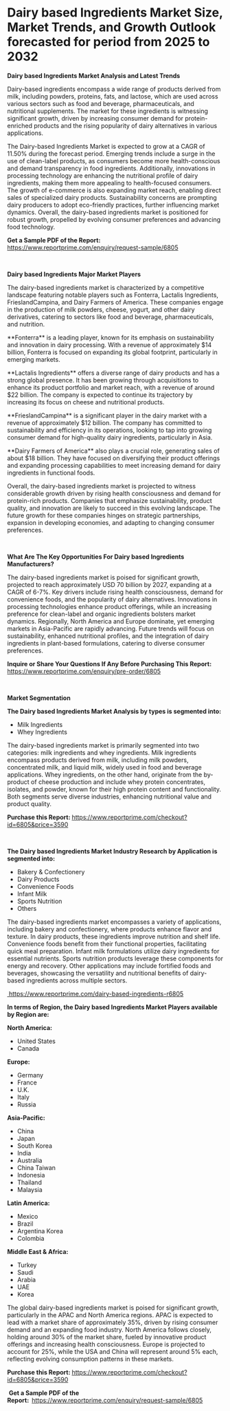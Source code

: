 <p><h1>Dairy based Ingredients Market Size, Market Trends, and Growth Outlook forecasted for period from 2025 to 2032</h1></p><p><strong>Dairy based Ingredients Market Analysis and Latest Trends</strong></p>
<p><p>Dairy-based ingredients encompass a wide range of products derived from milk, including powders, proteins, fats, and lactose, which are used across various sectors such as food and beverage, pharmaceuticals, and nutritional supplements. The market for these ingredients is witnessing significant growth, driven by increasing consumer demand for protein-enriched products and the rising popularity of dairy alternatives in various applications.</p><p>The Dairy-based Ingredients Market is expected to grow at a CAGR of 11.50% during the forecast period. Emerging trends include a surge in the use of clean-label products, as consumers become more health-conscious and demand transparency in food ingredients. Additionally, innovations in processing technology are enhancing the nutritional profile of dairy ingredients, making them more appealing to health-focused consumers. The growth of e-commerce is also expanding market reach, enabling direct sales of specialized dairy products. Sustainability concerns are prompting dairy producers to adopt eco-friendly practices, further influencing market dynamics. Overall, the dairy-based ingredients market is positioned for robust growth, propelled by evolving consumer preferences and advancing food technology.</p></p>
<p><strong>Get a Sample PDF of the Report:&nbsp;</strong> <a href="https://www.reportprime.com/enquiry/request-sample/6805?utm_campaign=4439&utm_medium=2&utm_source=Github&utm_content=ia&utm_term=16052025&utm_id=dairy-based-ingredients">https://www.reportprime.com/enquiry/request-sample/6805</a></p>
<p>&nbsp;</p>
<p><strong>Dairy based Ingredients Major Market Players</strong></p>
<p><p>The dairy-based ingredients market is characterized by a competitive landscape featuring notable players such as Fonterra, Lactalis Ingredients, FrieslandCampina, and Dairy Farmers of America. These companies engage in the production of milk powders, cheese, yogurt, and other dairy derivatives, catering to sectors like food and beverage, pharmaceuticals, and nutrition.</p><p>**Fonterra** is a leading player, known for its emphasis on sustainability and innovation in dairy processing. With a revenue of approximately $14 billion, Fonterra is focused on expanding its global footprint, particularly in emerging markets.</p><p>**Lactalis Ingredients** offers a diverse range of dairy products and has a strong global presence. It has been growing through acquisitions to enhance its product portfolio and market reach, with a revenue of around $22 billion. The company is expected to continue its trajectory by increasing its focus on cheese and nutritional products.</p><p>**FrieslandCampina** is a significant player in the dairy market with a revenue of approximately $12 billion. The company has committed to sustainability and efficiency in its operations, looking to tap into growing consumer demand for high-quality dairy ingredients, particularly in Asia.</p><p>**Dairy Farmers of America** also plays a crucial role, generating sales of about $18 billion. They have focused on diversifying their product offerings and expanding processing capabilities to meet increasing demand for dairy ingredients in functional foods.</p><p>Overall, the dairy-based ingredients market is projected to witness considerable growth driven by rising health consciousness and demand for protein-rich products. Companies that emphasize sustainability, product quality, and innovation are likely to succeed in this evolving landscape. The future growth for these companies hinges on strategic partnerships, expansion in developing economies, and adapting to changing consumer preferences.</p></p>
<p>&nbsp;</p>
<p><strong>What Are The Key Opportunities For Dairy based Ingredients Manufacturers?</strong></p>
<p><p>The dairy-based ingredients market is poised for significant growth, projected to reach approximately USD 70 billion by 2027, expanding at a CAGR of 6-7%. Key drivers include rising health consciousness, demand for convenience foods, and the popularity of dairy alternatives. Innovations in processing technologies enhance product offerings, while an increasing preference for clean-label and organic ingredients bolsters market dynamics. Regionally, North America and Europe dominate, yet emerging markets in Asia-Pacific are rapidly advancing. Future trends will focus on sustainability, enhanced nutritional profiles, and the integration of dairy ingredients in plant-based formulations, catering to diverse consumer preferences.</p></p>
<p><strong>Inquire or Share Your Questions If Any Before Purchasing This Report:</strong> <a href="https://www.reportprime.com/enquiry/pre-order/6805?utm_campaign=4439&utm_medium=2&utm_source=Github&utm_content=ia&utm_term=16052025&utm_id=dairy-based-ingredients">https://www.reportprime.com/enquiry/pre-order/6805</a></p>
<p>&nbsp;</p>
<p><strong>Market Segmentation</strong></p>
<p><strong>The Dairy based Ingredients Market Analysis by types is segmented into:</strong></p>
<p><ul><li>Milk Ingredients</li><li>Whey Ingredients</li></ul></p>
<p><p>The dairy-based ingredients market is primarily segmented into two categories: milk ingredients and whey ingredients. Milk ingredients encompass products derived from milk, including milk powders, concentrated milk, and liquid milk, widely used in food and beverage applications. Whey ingredients, on the other hand, originate from the by-product of cheese production and include whey protein concentrates, isolates, and powder, known for their high protein content and functionality. Both segments serve diverse industries, enhancing nutritional value and product quality.</p></p>
<p><strong>Purchase this Report:&nbsp;</strong><a href="https://www.reportprime.com/checkout?id=6805&price=3590&utm_campaign=4439&utm_medium=2&utm_source=Github&utm_content=ia&utm_term=16052025&utm_id=dairy-based-ingredients">https://www.reportprime.com/checkout?id=6805&price=3590</a></p>
<p>&nbsp;</p>
<p><strong>The Dairy based Ingredients Market Industry Research by Application is segmented into:</strong></p>
<p><ul><li>Bakery & Confectionery</li><li>Dairy Products</li><li>Convenience Foods</li><li>Infant Milk</li><li>Sports Nutrition</li><li>Others</li></ul></p>
<p><p>The dairy-based ingredients market encompasses a variety of applications, including bakery and confectionery, where products enhance flavor and texture. In dairy products, these ingredients improve nutrition and shelf life. Convenience foods benefit from their functional properties, facilitating quick meal preparation. Infant milk formulations utilize dairy ingredients for essential nutrients. Sports nutrition products leverage these components for energy and recovery. Other applications may include fortified foods and beverages, showcasing the versatility and nutritional benefits of dairy-based ingredients across multiple sectors.</p></p>
<p><a href="https://www.reportprime.com/dairy-based-ingredients-r6805?utm_campaign=4439&utm_medium=2&utm_source=Github&utm_content=ia&utm_term=16052025&utm_id=dairy-based-ingredients">&nbsp;https://www.reportprime.com/dairy-based-ingredients-r6805</a></p>
<p><strong>In terms of Region, the Dairy based Ingredients Market Players available by Region are:</strong></p>
<p>
    <p> <strong> North America: </strong>
        <ul>
            <li>United States</li>
            <li>Canada</li>
        </ul>
        </p> 
    <p> <strong> Europe: </strong>
        <ul>
            <li>Germany</li>
            <li>France</li>
            <li>U.K.</li>
            <li>Italy</li>
            <li>Russia</li>
        </ul>
        </p> 
    <p> <strong> Asia-Pacific: </strong>
        <ul>
            <li>China</li>
            <li>Japan</li>
            <li>South Korea</li>
            <li>India</li>
            <li>Australia</li>
            <li>China Taiwan</li>
            <li>Indonesia</li>
            <li>Thailand</li>
            <li>Malaysia</li>
        </ul>
        </p> 
    <p> <strong> Latin America: </strong>
        <ul>
            <li>Mexico</li>
            <li>Brazil</li>
            <li>Argentina Korea</li>
            <li>Colombia</li>
        </ul>
        </p> 
    <p> <strong> Middle East & Africa: </strong>
        <ul>
            <li>Turkey</li>
            <li>Saudi</li>
            <li>Arabia</li>
            <li>UAE</li>
            <li>Korea</li>
        </ul>
    </p>
    </p>
<p><p>The global dairy-based ingredients market is poised for significant growth, particularly in the APAC and North America regions. APAC is expected to lead with a market share of approximately 35%, driven by rising consumer demand and an expanding food industry. North America follows closely, holding around 30% of the market share, fueled by innovative product offerings and increasing health consciousness. Europe is projected to account for 25%, while the USA and China will represent around 5% each, reflecting evolving consumption patterns in these markets.</p></p>
<p><strong>Purchase this Report: </strong><a href="https://www.reportprime.com/checkout?id=6805&price=3590&utm_campaign=4439&utm_medium=2&utm_source=Github&utm_content=ia&utm_term=16052025&utm_id=dairy-based-ingredients">https://www.reportprime.com/checkout?id=6805&price=3590</a></p>
<p>&nbsp;<strong>Get a Sample PDF of the Report:&nbsp;&nbsp;</strong><a href="https://www.reportprime.com/enquiry/request-sample/6805?utm_campaign=4439&utm_medium=2&utm_source=Github&utm_content=ia&utm_term=16052025&utm_id=dairy-based-ingredients">https://www.reportprime.com/enquiry/request-sample/6805</a></p>
<p><strong></strong></p>
<p><p></p><p></p><p></p></p>